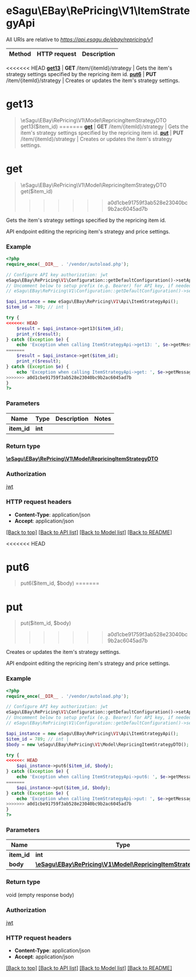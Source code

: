 # eSagu\EBay\RePricing\V1\ItemStrategyApi

All URIs are relative to *https://api.esagu.de/ebay/repricing/v1*

Method | HTTP request | Description
------------- | ------------- | -------------
<<<<<<< HEAD
[**get13**](ItemStrategyApi.md#get13) | **GET** /item/{itemId}/strategy | Gets the item&#39;s strategy settings specified by the repricing item id.
[**put6**](ItemStrategyApi.md#put6) | **PUT** /item/{itemId}/strategy | Creates or updates the item&#39;s strategy settings.


# **get13**
> \eSagu\EBay\RePricing\V1\Model\RepricingItemStrategyDTO get13($item_id)
=======
[**get**](ItemStrategyApi.md#get) | **GET** /item/{itemId}/strategy | Gets the item&#39;s strategy settings specified by the repricing item id.
[**put**](ItemStrategyApi.md#put) | **PUT** /item/{itemId}/strategy | Creates or updates the item&#39;s strategy settings.


# **get**
> \eSagu\EBay\RePricing\V1\Model\RepricingItemStrategyDTO get($item_id)
>>>>>>> a0d1cbe91759f3ab528e23040bc9b2ac6045ad7b

Gets the item's strategy settings specified by the repricing item id.

API endpoint editing the repricing item's strategy and price settings.

### Example
```php
<?php
require_once(__DIR__ . '/vendor/autoload.php');

// Configure API key authorization: jwt
eSagu\EBay\RePricing\V1\Configuration::getDefaultConfiguration()->setApiKey('Authorization', 'YOUR_API_KEY');
// Uncomment below to setup prefix (e.g. Bearer) for API key, if needed
// eSagu\EBay\RePricing\V1\Configuration::getDefaultConfiguration()->setApiKeyPrefix('Authorization', 'Bearer');

$api_instance = new eSagu\EBay\RePricing\V1\Api\ItemStrategyApi();
$item_id = 789; // int | 

try {
<<<<<<< HEAD
    $result = $api_instance->get13($item_id);
    print_r($result);
} catch (Exception $e) {
    echo 'Exception when calling ItemStrategyApi->get13: ', $e->getMessage(), PHP_EOL;
=======
    $result = $api_instance->get($item_id);
    print_r($result);
} catch (Exception $e) {
    echo 'Exception when calling ItemStrategyApi->get: ', $e->getMessage(), PHP_EOL;
>>>>>>> a0d1cbe91759f3ab528e23040bc9b2ac6045ad7b
}
?>
```

### Parameters

Name | Type | Description  | Notes
------------- | ------------- | ------------- | -------------
 **item_id** | **int**|  |

### Return type

[**\eSagu\EBay\RePricing\V1\Model\RepricingItemStrategyDTO**](../Model/RepricingItemStrategyDTO.md)

### Authorization

[jwt](../../README.md#jwt)

### HTTP request headers

 - **Content-Type**: application/json
 - **Accept**: application/json

[[Back to top]](#) [[Back to API list]](../../README.md#documentation-for-api-endpoints) [[Back to Model list]](../../README.md#documentation-for-models) [[Back to README]](../../README.md)

<<<<<<< HEAD
# **put6**
> put6($item_id, $body)
=======
# **put**
> put($item_id, $body)
>>>>>>> a0d1cbe91759f3ab528e23040bc9b2ac6045ad7b

Creates or updates the item's strategy settings.

API endpoint editing the repricing item's strategy and price settings.

### Example
```php
<?php
require_once(__DIR__ . '/vendor/autoload.php');

// Configure API key authorization: jwt
eSagu\EBay\RePricing\V1\Configuration::getDefaultConfiguration()->setApiKey('Authorization', 'YOUR_API_KEY');
// Uncomment below to setup prefix (e.g. Bearer) for API key, if needed
// eSagu\EBay\RePricing\V1\Configuration::getDefaultConfiguration()->setApiKeyPrefix('Authorization', 'Bearer');

$api_instance = new eSagu\EBay\RePricing\V1\Api\ItemStrategyApi();
$item_id = 789; // int | 
$body = new \eSagu\EBay\RePricing\V1\Model\RepricingItemStrategyDTO(); // \eSagu\EBay\RePricing\V1\Model\RepricingItemStrategyDTO | 

try {
<<<<<<< HEAD
    $api_instance->put6($item_id, $body);
} catch (Exception $e) {
    echo 'Exception when calling ItemStrategyApi->put6: ', $e->getMessage(), PHP_EOL;
=======
    $api_instance->put($item_id, $body);
} catch (Exception $e) {
    echo 'Exception when calling ItemStrategyApi->put: ', $e->getMessage(), PHP_EOL;
>>>>>>> a0d1cbe91759f3ab528e23040bc9b2ac6045ad7b
}
?>
```

### Parameters

Name | Type | Description  | Notes
------------- | ------------- | ------------- | -------------
 **item_id** | **int**|  |
 **body** | [**\eSagu\EBay\RePricing\V1\Model\RepricingItemStrategyDTO**](../Model/\eSagu\EBay\RePricing\V1\Model\RepricingItemStrategyDTO.md)|  | [optional]

### Return type

void (empty response body)

### Authorization

[jwt](../../README.md#jwt)

### HTTP request headers

 - **Content-Type**: application/json
 - **Accept**: application/json

[[Back to top]](#) [[Back to API list]](../../README.md#documentation-for-api-endpoints) [[Back to Model list]](../../README.md#documentation-for-models) [[Back to README]](../../README.md)

